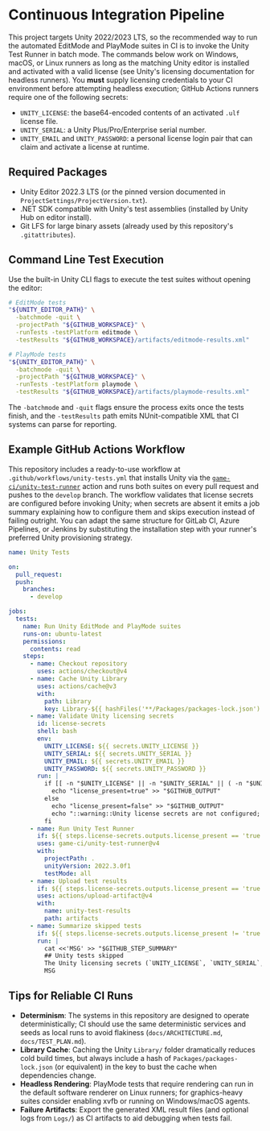 # Continuous Integration Pipeline

This project targets Unity 2022/2023 LTS, so the recommended way to run the automated
EditMode and PlayMode suites in CI is to invoke the Unity Test Runner in batch mode.
The commands below work on Windows, macOS, or Linux runners as long as the matching
Unity editor is installed and activated with a valid license (see Unity's licensing
documentation for headless runners). You **must** supply licensing credentials to your
CI environment before attempting headless execution; GitHub Actions runners require one
of the following secrets:

- `UNITY_LICENSE`: the base64-encoded contents of an activated `.ulf` license file.
- `UNITY_SERIAL`: a Unity Plus/Pro/Enterprise serial number.
- `UNITY_EMAIL` and `UNITY_PASSWORD`: a personal license login pair that can claim and
  activate a license at runtime.

## Required Packages
- Unity Editor 2022.3 LTS (or the pinned version documented in `ProjectSettings/ProjectVersion.txt`).
- .NET SDK compatible with Unity's test assemblies (installed by Unity Hub on editor install).
- Git LFS for large binary assets (already used by this repository's `.gitattributes`).

## Command Line Test Execution
Use the built-in Unity CLI flags to execute the test suites without opening the editor:

```bash
# EditMode tests
"${UNITY_EDITOR_PATH}" \
  -batchmode -quit \
  -projectPath "${GITHUB_WORKSPACE}" \
  -runTests -testPlatform editmode \
  -testResults "${GITHUB_WORKSPACE}/artifacts/editmode-results.xml"

# PlayMode tests
"${UNITY_EDITOR_PATH}" \
  -batchmode -quit \
  -projectPath "${GITHUB_WORKSPACE}" \
  -runTests -testPlatform playmode \
  -testResults "${GITHUB_WORKSPACE}/artifacts/playmode-results.xml"
```

The `-batchmode` and `-quit` flags ensure the process exits once the tests finish, and the
`-testResults` path emits NUnit-compatible XML that CI systems can parse for reporting.

## Example GitHub Actions Workflow
This repository includes a ready-to-use workflow at `.github/workflows/unity-tests.yml`
that installs Unity via the [`game-ci/unity-test-runner`](https://github.com/game-ci/unity-test-runner)
action and runs both suites on every pull request and pushes to the `develop` branch. The
workflow validates that license secrets are configured before invoking Unity; when secrets
are absent it emits a job summary explaining how to configure them and skips execution
instead of failing outright. You can adapt the same structure for GitLab CI, Azure Pipelines,
or Jenkins by substituting the installation step with your runner's preferred Unity provisioning
strategy.

```yaml
name: Unity Tests

on:
  pull_request:
  push:
    branches:
      - develop

jobs:
  tests:
    name: Run Unity EditMode and PlayMode suites
    runs-on: ubuntu-latest
    permissions:
      contents: read
    steps:
      - name: Checkout repository
        uses: actions/checkout@v4
      - name: Cache Unity Library
        uses: actions/cache@v3
        with:
          path: Library
          key: Library-${{ hashFiles('**/Packages/packages-lock.json') }}
      - name: Validate Unity licensing secrets
        id: license-secrets
        shell: bash
        env:
          UNITY_LICENSE: ${{ secrets.UNITY_LICENSE }}
          UNITY_SERIAL: ${{ secrets.UNITY_SERIAL }}
          UNITY_EMAIL: ${{ secrets.UNITY_EMAIL }}
          UNITY_PASSWORD: ${{ secrets.UNITY_PASSWORD }}
        run: |
          if [[ -n "$UNITY_LICENSE" || -n "$UNITY_SERIAL" || ( -n "$UNITY_EMAIL" && -n "$UNITY_PASSWORD" ) ]]; then
            echo "license_present=true" >> "$GITHUB_OUTPUT"
          else
            echo "license_present=false" >> "$GITHUB_OUTPUT"
            echo "::warning::Unity license secrets are not configured; skipping test execution."
          fi
      - name: Run Unity Test Runner
        if: ${{ steps.license-secrets.outputs.license_present == 'true' }}
        uses: game-ci/unity-test-runner@v4
        with:
          projectPath: .
          unityVersion: 2022.3.0f1
          testMode: all
      - name: Upload test results
        if: ${{ steps.license-secrets.outputs.license_present == 'true' && always() }}
        uses: actions/upload-artifact@v4
        with:
          name: unity-test-results
          path: artifacts
      - name: Summarize skipped tests
        if: ${{ steps.license-secrets.outputs.license_present != 'true' }}
        run: |
          cat <<'MSG' >> "$GITHUB_STEP_SUMMARY"
          ## Unity tests skipped
          The Unity licensing secrets (`UNITY_LICENSE`, `UNITY_SERIAL`, or email/password pair) are not configured for this repository. Configure one of these secrets to enable automated EditMode and PlayMode test execution.
          MSG
```

## Tips for Reliable CI Runs
- **Determinism**: The systems in this repository are designed to operate deterministically;
  CI should use the same deterministic services and seeds as local runs to avoid flakiness
  (`docs/ARCHITECTURE.md`, `docs/TEST_PLAN.md`).
- **Library Cache**: Caching the Unity `Library/` folder dramatically reduces cold build times,
  but always include a hash of `Packages/packages-lock.json` (or equivalent) in the key to bust
  the cache when dependencies change.
- **Headless Rendering**: PlayMode tests that require rendering can run in the default
  software renderer on Linux runners; for graphics-heavy suites consider enabling xvfb or
  running on Windows/macOS agents.
- **Failure Artifacts**: Export the generated XML result files (and optional logs from
  `Logs/`) as CI artifacts to aid debugging when tests fail.
